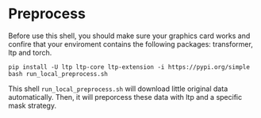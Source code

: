 # Preprocess
Before use this shell, you should make sure your graphics card works and confire that your enviroment contains the following packages: transformer, ltp and torch.
```
pip install -U ltp ltp-core ltp-extension -i https://pypi.org/simple
bash run_local_preprocess.sh
```
This shell `run_local_preprocess.sh` will download little original data automatically. Then, it will preporcess these data with ltp and a specific mask strategy.